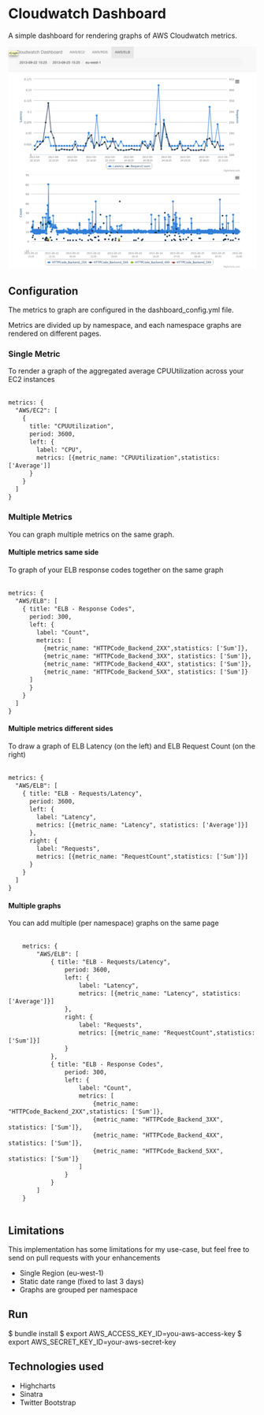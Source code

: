 # Cloudwatch Dashboard

A simple dashboard for rendering graphs of AWS Cloudwatch metrics.


![Cloudwatch Dashboard](/docs/multiple_metrics.png)


## Configuration

The metrics to graph are configured in the dashboard_config.yml file.

Metrics are divided up by namespace, and each namespace graphs are rendered on different pages.


### Single Metric
To render a graph of the aggregated average CPUUtilization across your EC2 instances

<pre><code>
metrics: {
  "AWS/EC2": [
    {
      title: "CPUUtilization",
      period: 3600,
      left: {
        label: "CPU",
        metrics: [{metric_name: "CPUUtilization",statistics: ['Average']]
      }
    }
  ]
}
</code></pre>

### Multiple Metrics

You can graph multiple metrics on the same graph.


#### Multiple metrics same side

To graph of your ELB response codes together on the same graph

<pre><code>
metrics: {
  "AWS/ELB": [
    { title: "ELB - Response Codes",
      period: 300,
      left: {
        label: "Count",
        metrics: [
          {metric_name: "HTTPCode_Backend_2XX",statistics: ['Sum']},
          {metric_name: "HTTPCode_Backend_3XX", statistics: ['Sum']},
          {metric_name: "HTTPCode_Backend_4XX", statistics: ['Sum']},
          {metric_name: "HTTPCode_Backend_5XX", statistics: ['Sum']}
      ]
      }
    }
  ]
}
</code></pre>


#### Multiple metrics different sides

To draw a graph of ELB Latency (on the left) and ELB Request Count (on the right)

<pre><code>
metrics: {
  "AWS/ELB": [
    { title: "ELB - Requests/Latency",
      period: 3600,
      left: {
        label: "Latency",
        metrics: [{metric_name: "Latency", statistics: ['Average']}]
      },
      right: {
        label: "Requests",
        metrics: [{metric_name: "RequestCount",statistics: ['Sum']}]
      }
    }
  ]
}
</code></pre>

#### Multiple graphs

You can add multiple (per namespace) graphs on the same page

 <pre><code>
    metrics: {
        "AWS/ELB": [
            { title: "ELB - Requests/Latency",
                period: 3600,
                left: {
                    label: "Latency",
                    metrics: [{metric_name: "Latency", statistics: ['Average']}]
                },
                right: {
                    label: "Requests",
                    metrics: [{metric_name: "RequestCount",statistics: ['Sum']}]
                }
            },
            { title: "ELB - Response Codes",
                period: 300,
                left: {
                    label: "Count",
                    metrics: [
                        {metric_name: "HTTPCode_Backend_2XX",statistics: ['Sum']},
                        {metric_name: "HTTPCode_Backend_3XX", statistics: ['Sum']},
                        {metric_name: "HTTPCode_Backend_4XX", statistics: ['Sum']},
                        {metric_name: "HTTPCode_Backend_5XX", statistics: ['Sum']}
                    ]
                }
            }
        ]
    }
 </code></pre>


## Limitations

This implementation has some limitations for my use-case, but feel free to send on pull requests with your enhancements
* Single Region (eu-west-1)
* Static date range (fixed to last 3 days)
* Graphs are grouped per namespace


## Run
$ bundle install
$ export AWS_ACCESS_KEY_ID=you-aws-access-key
$ export AWS_SECRET_KEY_ID=your-aws-secret-key

## Technologies used
* Highcharts
* Sinatra
* Twitter Bootstrap